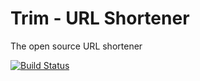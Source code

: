 # Trim - URL Shortener
The open source URL shortener

[![Build Status](https://travis-ci.com/thealamu/trim.svg?branch=master)](https://travis-ci.com/thealamu/trim)
